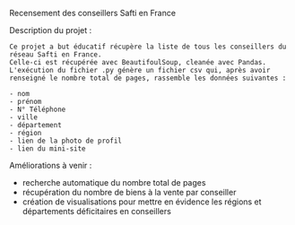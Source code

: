Recensement des conseillers Safti en France

Description du projet :

    Ce projet a but éducatif récupère la liste de tous les conseillers du réseau Safti en France.
    Celle-ci est récupérée avec BeautifoulSoup, cleanée avec Pandas.
    L'exécution du fichier .py génère un fichier csv qui, après avoir renseigné le nombre total de pages, rassemble les données suivantes :

    - nom
    - prénom
    - N° Téléphone
    - ville
    - département
    - région
    - lien de la photo de profil
    - lien du mini-site

Améliorations à venir :

- recherche automatique du nombre total de pages
- récupération du nombre de biens à la vente par conseiller
- création de visualisations pour mettre en évidence les régions et départements déficitaires en conseillers
  
